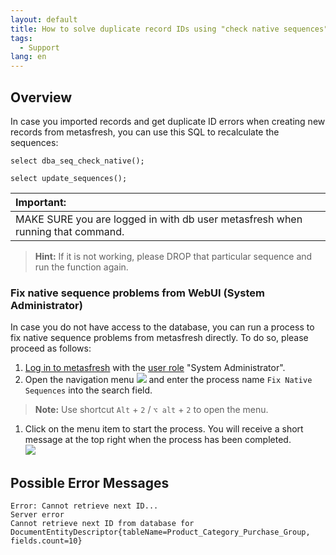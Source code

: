 ```yaml
---
layout: default
title: How to solve duplicate record IDs using "check native sequences"
tags:
  - Support
lang: en
---
```


## Overview
In case you imported records and get duplicate ID errors when creating new records from metasfresh, you can use this SQL to recalculate the sequences:

`select dba_seq_check_native();`

`select update_sequences();`

| **Important:** |
| :- |
| MAKE SURE you are logged in with db user metasfresh when running that command. |

>**Hint:** If it is not working, please DROP that particular sequence and run the function again.

### Fix native sequence problems from WebUI (System Administrator)
In case you do not have access to the database, you can run a process to fix native sequence problems from metasfresh directly. To do so, please proceed as follows:

1. [Log in to metasfresh](../../webui_collection/EN/Login) with the [user role](../../webui_collection/EN/NewUserRole) "System Administrator".
1. Open the navigation menu ![](../../webui_collection/EN/assets/Menu_House_WebUI.png) and enter the process name `Fix Native Sequences` into the search field.
 >**Note:** Use shortcut `Alt` + `2` / `⌥ alt` + `2` to open the menu.

1. Click on the menu item to start the process. You will receive a short message at the top right when the process has been completed.<br>
![](../../webui_collection/EN/assets/Fix_native_sequences.png)

## Possible Error Messages

```
Error: Cannot retrieve next ID...
Server error
Cannot retrieve next ID from database for DocumentEntityDescriptor{tableName=Product_Category_Purchase_Group, fields.count=10}
```
